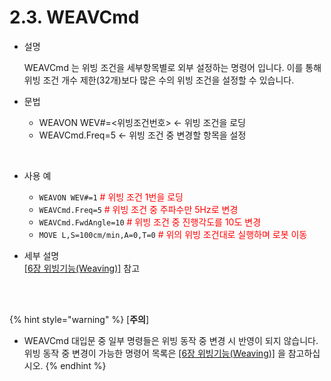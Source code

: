 ﻿# 2.3. WEAVCmd


- 설명 
    
    WEAVCmd 는 위빙 조건을 세부항목별로 외부 설정하는 명령어 입니다. 이를 통해 위빙 조건 개수 제한(32개)보다 많은 수의 위빙 조건을 설정할 수 있습니다.



- 문법
  
    - WEAVON WEV#=<위빙조건번호>	← 위빙 조건을 로딩
    - WEAVCmd.Freq=5		← 위빙 조건 중 변경할 항목을 설정 
  
</br>  

- 사용 예
  
   - ```WEAVON WEV#=1```  <span style="color: red"># 위빙 조건 1번을 로딩</span>
   - ```WEAVCmd.Freq=5``` <span style="color: red"># 위빙 조건 중 주파수만 5Hz로 변경</span>
   - ```WEAVCmd.FwdAngle=10```	<span style="color: red"># 위빙 조건 중 진행각도를 10도 변경</span>
   - ```MOVE L,S=100cm/min,A=0,T=0``` <span style="color: red"># 위의 위빙 조건대로 실행하며 로봇 이동</span>


- 세부 설명  
  [[6장 위빙기능(Weaving)]](../6_Weaving_function/README.md) 참고


</br>
</br>

{% hint style="warning" %}
[**주의**]
 -	WEAVCmd 대입문 중 일부 명령들은 위빙 동작 중 변경 시 반영이 되지 않습니다. 위빙 동작 중 변경이 가능한 명령어 목록은 [[6장 위빙기능(Weaving)]](../6_Weaving_function/README.md) 을 참고하십시오.
{% endhint %}